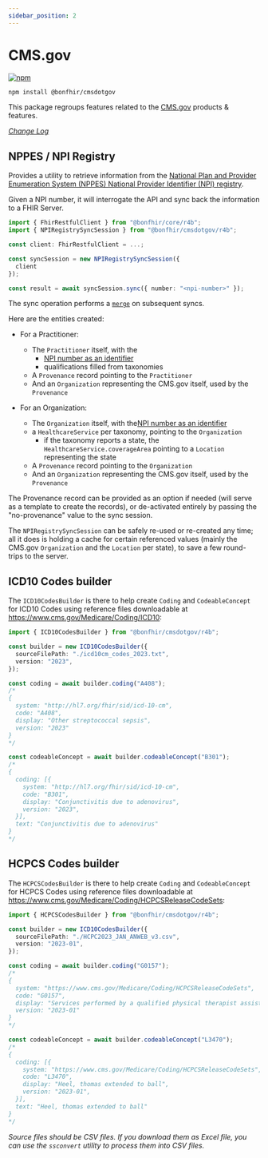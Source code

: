 ```yaml
---
sidebar_position: 2
---
```


# CMS.gov

[![npm](https://img.shields.io/npm/v/@bonfhir/cmsdotgov)](https://www.npmjs.com/package/@bonfhir/cmsdotgov)

```bash npm2yarn
npm install @bonfhir/cmsdotgov
```

This package regroups features related to the [CMS.gov](https://www.cms.gov/) products & features.

_[Change Log](https://github.com/bonfhir/bonfhir/blob/main/packages/cmsdotgov/CHANGELOG.md)_

## NPPES / NPI Registry

Provides a utility to retrieve information from the [National Plan and Provider Enumeration System (NPPES) National Provider Identifier (NPI) registry](https://npiregistry.cms.hhs.gov/).

Given a NPI number, it will interrogate the API and sync back the information to a FHIR Server.

```typescript
import { FhirRestfulClient } from "@bonfhir/core/r4b";
import { NPIRegistrySyncSession } from "@bonfhir/cmsdotgov/r4b";

const client: FhirRestfulClient = ...;

const syncSession = new NPIRegistrySyncSession({
  client
});

const result = await syncSession.sync({ number: "<npi-number>" });
```

The sync operation performs a [`merge`](/packages/foundation/core#resources-merge) on subsequent syncs.

Here are the entities created:

- For a Practitioner:

  - The `Practitioner` itself, with the
    - [NPI number as an identifier](https://www.hl7.org/fhir/identifier-registry.html)
    - qualifications filled from taxonomies
  - A `Provenance` record pointing to the `Practitioner`
  - And an `Organization` representing the CMS.gov itself, used by the `Provenance`

- For an Organization:
  - The `Organization` itself, with the[NPI number as an identifier](https://www.hl7.org/fhir/identifier-registry.html)
  - a `HealthcareService` per taxonomy, pointing to the `Organization`
    - if the taxonomy reports a state, the `HealthcareService.coverageArea` pointing to a `Location` representing the state
  - A `Provenance` record pointing to the `Organization`
  - And an `Organization` representing the CMS.gov itself, used by the `Provenance`

The Provenance record can be provided as an option if needed (will serve as a template to create the records), or de-activated entirely by passing the "no-provenance" value to the sync session.

The `NPIRegistrySyncSession` can be safely re-used or re-created any time; all it does is holding a cache for certain referenced values (mainly the CMS.gov `Organization` and the `Location` per state), to save a few round-trips to the server.

## ICD10 Codes builder

The `ICD10CodesBuilder` is there to help create `Coding` and `CodeableConcept` for ICD10 Codes using reference files
downloadable at https://www.cms.gov/Medicare/Coding/ICD10:

```typescript
import { ICD10CodesBuilder } from "@bonfhir/cmsdotgov/r4b";

const builder = new ICD10CodesBuilder({
  sourceFilePath: "./icd10cm_codes_2023.txt",
  version: "2023",
});

const coding = await builder.coding("A408");
/*
{
  system: "http://hl7.org/fhir/sid/icd-10-cm",
  code: "A408",
  display: "Other streptococcal sepsis",
  version: "2023"
}
*/

const codeableConcept = await builder.codeableConcept("B301");
/*
{
  coding: [{
    system: "http://hl7.org/fhir/sid/icd-10-cm",
    code: "B301",
    display: "Conjunctivitis due to adenovirus",
    version: "2023",
  }],
  text: "Conjunctivitis due to adenovirus"
}
*/
```

## HCPCS Codes builder

The `HCPCSCodesBuilder` is there to help create `Coding` and `CodeableConcept` for HCPCS Codes using reference files
downloadable at https://www.cms.gov/Medicare/Coding/HCPCSReleaseCodeSets:

```typescript
import { HCPCSCodesBuilder } from "@bonfhir/cmsdotgov/r4b";

const builder = new ICD10CodesBuilder({
  sourceFilePath: "./HCPC2023_JAN_ANWEB_v3.csv",
  version: "2023-01",
});

const coding = await builder.coding("G0157");
/*
{
  system: "https://www.cms.gov/Medicare/Coding/HCPCSReleaseCodeSets",
  code: "G0157",
  display: "Services performed by a qualified physical therapist assistant in the home health or hospice setting, each 15 minutes",
  version: "2023-01"
}
*/

const codeableConcept = await builder.codeableConcept("L3470");
/*
{
  coding: [{
    system: "https://www.cms.gov/Medicare/Coding/HCPCSReleaseCodeSets",
    code: "L3470",
    display: "Heel, thomas extended to ball",
    version: "2023-01",
  }],
  text: "Heel, thomas extended to ball"
}
*/
```

_Source files should be CSV files. If you download them as Excel file, you can use the `ssconvert` utility to process them into CSV files._
